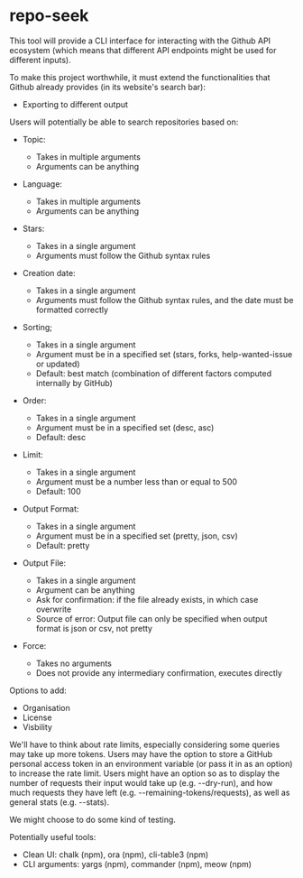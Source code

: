 # repo-seek

This tool will provide a CLI interface for interacting with the Github API ecosystem (which means that different API endpoints might be used for different inputs).

To make this project worthwhile, it must extend the functionalities that Github already provides (in its website's search bar):
- Exporting to different output

Users will potentially be able to search repositories based on:

- Topic:
  - Takes in multiple arguments
  - Arguments can be anything

- Language:
  - Takes in multiple arguments
  - Arguments can be anything

- Stars:
  - Takes in a single argument
  - Arguments must follow the Github syntax rules

- Creation date:
  - Takes in a single argument
  - Arguments must follow the Github syntax rules, and the date must be formatted correctly

- Sorting;
  - Takes in a single argument
  - Argument must be in a specified set (stars, forks, help-wanted-issue or updated)
  - Default: best match (combination of different factors computed internally by GitHub)

- Order:
  - Takes in a single argument
  - Argument must be in a specified set (desc, asc)
  - Default: desc

- Limit:
  - Takes in a single argument
  - Argument must be a number less than or equal to 500
  - Default: 100

- Output Format:
  - Takes in a single argument
  - Argument must be in a specified set (pretty, json, csv)
  - Default: pretty

- Output File:
  - Takes in a single argument
  - Argument can be anything
  - Ask for confirmation: if the file already exists, in which case overwrite
  - Source of error: Output file can only be specified when output format is json or csv, not pretty

- Force:
  - Takes no arguments
  - Does not provide any intermediary confirmation, executes directly

Options to add:
- Organisation
- License
- Visbility

We'll have to think about rate limits, especially considering some queries may take up more tokens. Users may have the option to store a GitHub personal access token in an environment variable (or pass it in as an option) to increase the rate limit. Users might have an option so as to display the number of requests their input would take up (e.g. --dry-run), and how much requests they have left (e.g. --remaining-tokens/requests), as well as general stats (e.g. --stats).

We might choose to do some kind of testing.

Potentially useful tools:
- Clean UI: chalk (npm), ora (npm), cli-table3 (npm)
- CLI arguments: yargs (npm), commander (npm), meow (npm)